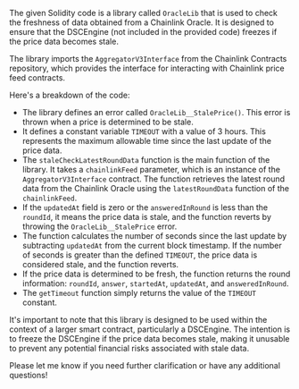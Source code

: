 The given Solidity code is a library called `OracleLib` that is used to check the freshness of data obtained from a Chainlink Oracle. It is designed to ensure that the DSCEngine (not included in the provided code) freezes if the price data becomes stale.

The library imports the `AggregatorV3Interface` from the Chainlink Contracts repository, which provides the interface for interacting with Chainlink price feed contracts.

Here's a breakdown of the code:

- The library defines an error called `OracleLib__StalePrice()`. This error is thrown when a price is determined to be stale.
- It defines a constant variable `TIMEOUT` with a value of 3 hours. This represents the maximum allowable time since the last update of the price data.
- The `staleCheckLatestRoundData` function is the main function of the library. It takes a `chainlinkFeed` parameter, which is an instance of the `AggregatorV3Interface` contract. The function retrieves the latest round data from the Chainlink Oracle using the `latestRoundData` function of the `chainlinkFeed`.
- If the `updatedAt` field is zero or the `answeredInRound` is less than the `roundId`, it means the price data is stale, and the function reverts by throwing the `OracleLib__StalePrice` error.
- The function calculates the number of seconds since the last update by subtracting `updatedAt` from the current block timestamp. If the number of seconds is greater than the defined `TIMEOUT`, the price data is considered stale, and the function reverts.
- If the price data is determined to be fresh, the function returns the round information: `roundId`, `answer`, `startedAt`, `updatedAt`, and `answeredInRound`.
- The `getTimeout` function simply returns the value of the `TIMEOUT` constant.

It's important to note that this library is designed to be used within the context of a larger smart contract, particularly a DSCEngine. The intention is to freeze the DSCEngine if the price data becomes stale, making it unusable to prevent any potential financial risks associated with stale data.

Please let me know if you need further clarification or have any additional questions!
